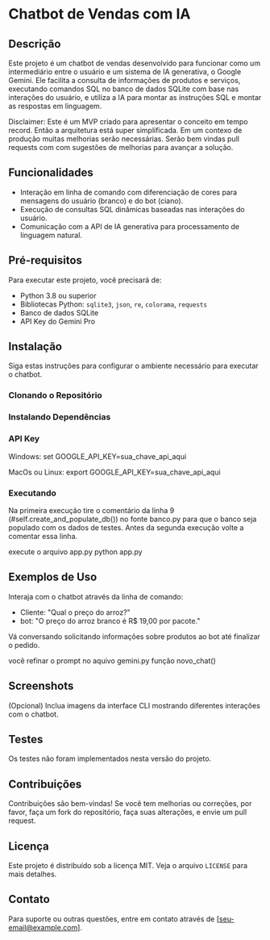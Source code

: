 # Chatbot de Vendas com IA

## Descrição
Este projeto é um chatbot de vendas desenvolvido para funcionar como um intermediário entre o usuário e um sistema de IA generativa, o Google Gemini. Ele facilita a consulta de informações de produtos e serviços, executando comandos SQL no banco de dados SQLite com base nas interações do usuário, e utiliza a IA para montar as instruções SQL e montar as respostas em linguagem.

Disclaimer: Este é um MVP criado para apresentar o conceito em tempo record. Então a arquitetura está super simplificada. Em um contexo de produção muitas melhorias serão necessárias. Serão bem vindas pull requests com com sugestões de melhorias para avançar a solução.
## Funcionalidades
- Interação em linha de comando com diferenciação de cores para mensagens do usuário (branco) e do bot (ciano).
- Execução de consultas SQL dinâmicas baseadas nas interações do usuário.
- Comunicação com a API de IA generativa para processamento de linguagem natural.

## Pré-requisitos
Para executar este projeto, você precisará de:
- Python 3.8 ou superior
- Bibliotecas Python: `sqlite3`, `json`, `re`, `colorama`, `requests`
- Banco de dados SQLite
- API Key do Gemini Pro

## Instalação
Siga estas instruções para configurar o ambiente necessário para executar o chatbot.

### Clonando o Repositório


### Instalando Dependências


### API Key

Windows:
set GOOGLE_API_KEY=sua_chave_api_aqui

MacOs ou Linux:
export GOOGLE_API_KEY=sua_chave_api_aqui


### Executando
Na primeira execução tire o comentário da linha 9 (#self.create_and_populate_db()) no fonte banco.py para que o banco seja populado com os dados de testes.
Antes da segunda execução volte a comentar essa linha.

execute o arquivo app.py
python app.py



## Exemplos de Uso
Interaja com o chatbot através da linha de comando:
- Cliente: "Qual o preço do arroz?"
- bot: "O preço do arroz branco é R$ 19,00 por pacote."

Vá conversando solicitando informações sobre produtos ao bot até finalizar o pedido.

você refinar o prompt no aquivo gemini.py função novo_chat()

## Screenshots
(Opcional) Inclua imagens da interface CLI mostrando diferentes interações com o chatbot.

## Testes
Os testes não foram implementados nesta versão do projeto.

## Contribuições
Contribuições são bem-vindas! Se você tem melhorias ou correções, por favor, faça um fork do repositório, faça suas alterações, e envie um pull request.

## Licença
Este projeto é distribuído sob a licença MIT. Veja o arquivo `LICENSE` para mais detalhes.

## Contato
Para suporte ou outras questões, entre em contato através de [seu-email@example.com].
